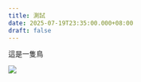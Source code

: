 ```yaml
---
title: 測試
date: 2025-07-19T23:35:00.000+08:00
draft: false
---
```

這是一隻鳥

![](https://res.cloudinary.com/dmdeqgoxs/image/upload/v1752942343/images_qn7yjh.png)
